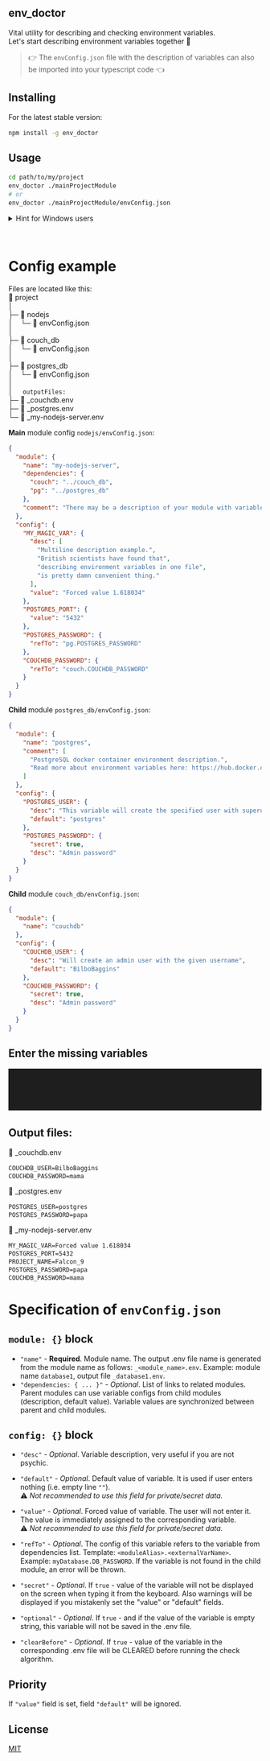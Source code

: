 ## env_doctor

Vital utility for describing and checking environment variables.  
Let's start describing environment variables together :two_men_holding_hands:  
> :point_right: The `envConfig.json` file with the description of variables can also be imported into your typescript code :point_left:

## Installing

For the latest stable version:

```bash
npm install -g env_doctor
```

## Usage

```bash
cd path/to/my/project
env_doctor ./mainProjectModule
# or
env_doctor ./mainProjectModule/envConfig.json
```

<details> 
  <summary>Hint for Windows users</summary>
  If the command is not found - add %USERPROFILE%\AppData\Roaming\npm to the PATH environment variable
</details>

&nbsp;

# Config example

<!-- https://github.com/ikatyang/emoji-cheat-sheet -->
Files are located like this:  
:file_folder: project\
│\
├─ :file_folder: nodejs\
│ &nbsp; &nbsp;└─ :page_facing_up: envConfig.json\
│\
├─ :file_folder: couch_db\
│ &nbsp; &nbsp;└─ :page_facing_up: envConfig.json\
│\
├─ :file_folder: postgres_db\
│ &nbsp; &nbsp;└─ :page_facing_up: envConfig.json\
│\
│ &nbsp; &nbsp; `outputFiles:`\
├─ :page_facing_up: _couchdb.env\
├─ :page_facing_up: _postgres.env\
└─ :page_facing_up: _my-nodejs-server.env

**Main** module config `nodejs/envConfig.json`:

```json
{
  "module": {
    "name": "my-nodejs-server",
    "dependencies": {
      "couch": "../couch_db",
      "pg": "../postgres_db"
    },
    "comment": "There may be a description of your module with variables here. Script does not use this information."
  },
  "config": {
    "MY_MAGIC_VAR": {
      "desc": [
        "Multiline description example.",
        "British scientists have found that",
        "describing environment variables in one file",
        "is pretty damn convenient thing."
      ],
      "value": "Forced value 1.618034"
    },
    "POSTGRES_PORT": {
      "value": "5432"
    },
    "POSTGRES_PASSWORD": {
      "refTo": "pg.POSTGRES_PASSWORD"
    },
    "COUCHDB_PASSWORD": {
      "refTo": "couch.COUCHDB_PASSWORD"
    }
  }
}
```

**Child** module `postgres_db/envConfig.json`:

```json
{
  "module": {
    "name": "postgres",
    "comment": [
      "PostgreSQL docker container environment description.",
      "Read more about environment variables here: https://hub.docker.com/_/postgres"
    ]
  },
  "config": {
    "POSTGRES_USER": {
      "desc": "This variable will create the specified user with superuser power and a database with the same name",
      "default": "postgres"
    },
    "POSTGRES_PASSWORD": {
      "secret": true,
      "desc": "Admin password"
    }
  }
}
```
**Child** module `couch_db/envConfig.json`:

```json
{
  "module": {
    "name": "couchdb"
  },
  "config": {
    "COUCHDB_USER": {
      "desc": "Will create an admin user with the given username",
      "default": "BilboBaggins"
    },
    "COUCHDB_PASSWORD": {
      "secret": true,
      "desc": "Admin password"
    }
  }
}
```

## Enter the missing variables
![console](./env_doctor.gif)

## Output files:
:page_facing_up: _couchdb.env
```
COUCHDB_USER=BilboBaggins
COUCHDB_PASSWORD=mama
```

:page_facing_up: _postgres.env
```
POSTGRES_USER=postgres
POSTGRES_PASSWORD=papa
```

:page_facing_up: _my-nodejs-server.env
```
MY_MAGIC_VAR=Forced value 1.618034
POSTGRES_PORT=5432
PROJECT_NAME=Falcon_9
POSTGRES_PASSWORD=papa
COUCHDB_PASSWORD=mama
```

# Specification of `envConfig.json`

## `module: {}` block

- `"name"` - **Required**. Module name. The output .env file name is generated from the module name as follows: `_<module_name>.env`. Example: module name `database1`, output file `_database1.env`.
- `"dependencies: { ... }"` - *Optional*. List of links to related modules. Parent modules can use variable configs from child modules (description, default value). Variable values are synchronized between parent and child modules.

## `config: {}` block
- `"desc"` - *Optional*. Variable description, very useful if you are not psychic.

- `"default"` - *Optional*. Default value of variable.
It is used if user enters nothing (i.e. empty line `""`).  
:warning: *Not recommended to use this field for private/secret data.*

- `"value"` - *Optional*. Forced value of variable.
The user will not enter it.
The value is immediately assigned to the corresponding variable.  
:warning: *Not recommended to use this field for private/secret data.*

- `"refTo"` - *Optional*. The config of this variable refers to the variable from dependencies list. Template: `<moduleAlias>.<externalVarName>`. Example: `myDatabase.DB_PASSWORD`. If the variable is not found in the child module, an error will be thrown.

- `"secret"` - *Optional*. If `true` - value of the variable will not be displayed on the screen when typing it from the keyboard. Also warnings will be displayed if you mistakenly set the "value" or "default" fields.

- `"optional"` - *Optional*. If `true` - and if the value of the variable is empty string, this variable will not be saved in the .env file.

- `"clearBefore"` - *Optional*. If `true` - value of the variable in the corresponding .env file will be CLEARED before running the check algorithm.

## Priority

If `"value"` field is set, field `"default"` will be ignored.

## License

[MIT](LICENSE)
